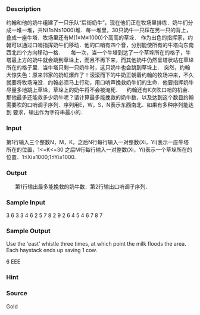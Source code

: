 
### Description
约翰和他的奶牛组建了一只乐队“后街奶牛”，现在他们正在牧场里排练．奶牛们分成一堆一堆，共N(1≤N≤1000)堆．每一堆里，30只奶牛一只踩在另一只的背上，叠成一座牛塔．牧场里还有M(1≤M≤1000)个高高的草垛． 作为出色的指挥家，约翰可以通过口哨指挥奶牛们移动．他的口哨有四个音，分别能使所有的牛塔向东南西北四个方向移动一格．
    每一次，当一个牛塔到达了一个草垛所在的格子，牛塔最上方的奶牛就会跳到草垛上，而且不再下来，而其他奶牛仍然呈塔状站在草垛所在的格子里．当牛塔只剩一只奶牛时，这只奶牛也会跳到草垛上． 突然，约翰大惊失色：原来邻家的奶缸爆炸了！滚滚而下的牛奶正朝着约翰的牧场冲来，不久就要将牧场淹没．约翰必须马上行动，用口哨声挽救奶牛们的生命．他要指挥奶牛尽量多地跳上草垛，草垛上的奶牛将不会被淹死．    约翰还有K次吹口哨的机会．那他最多还能救多少奶牛呢？请计算最多能挽救的奶牛数，以及达到这个数目约翰需要吹的口哨调子序列．序列用E，W，S，N表示东西南北．如果有多种序列能达到
要求，输出作为字符串最小的．
### Input




第1行输入三个整数N，M，K，之后N行每行输入一对整数(Xi，Yi)表示一座牛塔所在的位置，1<=K<=30
之后M行每行输入一对整数(Xi，Yi)表示一个草垛所在的位置．1≤Xi≤1000;1≤Yi≤1000.


### Output
 
    第1行输出最多能挽救的奶牛数．第2行输出口哨调子序列．
### Sample Input
3 6 3 
3 4 
6 2 
5 7 
8 2 
9 2 
6 4 
5 4 
6 7 
8 7 



### Sample Output
Use the 'east' whistle three times, at which point the milk floods
the area.  Each haystack ends up saving 1 cow.

6 
EEE 

### Hint

### Source
Gold